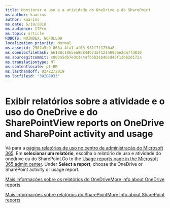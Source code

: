 ```yaml
---
title: Monitorar o uso e a atividade do OneDrive e do SharePoint
ms.author: kaarins
author: kaarins
ms.date: 6/10/2018
ms.audience: ITPro
ms.topic: article
ROBOTS: NOINDEX, NOFOLLOW
localization_priority: Normal
ms.assetid: 2987a5c9-063a-4fa1-af03-951f7f1750a8
ms.openlocfilehash: 66188c1065ea9b844673af1214995be2da7fd810
ms.sourcegitcommit: c003a5db7edc3a44fb5b31b46cd45f12b62d172a
ms.translationtype: MT
ms.contentlocale: pt-BR
ms.lasthandoff: 02/22/2019
ms.locfileid: "30208033"
---
```

# <a name="view-reports-on-onedrive-and-sharepoint-activity-and-usage"></a><span data-ttu-id="86645-102">Exibir relatórios sobre a atividade e o uso do OneDrive e do SharePoint</span><span class="sxs-lookup"><span data-stu-id="86645-102">View reports on OneDrive and SharePoint activity and usage</span></span>

<span data-ttu-id="86645-p101">Vá para a [página relatórios de uso no centro de administração do Microsoft 365](https://admin.microsoft.com/AdminPortal/Home). Em **selecionar um relatório**, escolha o relatório de uso e atividade do onedrive ou do SharePoint.</span><span class="sxs-lookup"><span data-stu-id="86645-p101">Go to the [Usage reports page in the Microsoft 365 admin center](https://admin.microsoft.com/AdminPortal/Home). Under **Select a report**, choose the OneDrive or SharePoint activity or usage report.</span></span> 
  
[<span data-ttu-id="86645-105">Mais informações sobre os relatórios do OneDrive</span><span class="sxs-lookup"><span data-stu-id="86645-105">More info about OneDrive reports</span></span>](https://go.microsoft.com/fwlink/?linkid=875239)
  
[<span data-ttu-id="86645-106">Mais informações sobre relatórios do SharePoint</span><span class="sxs-lookup"><span data-stu-id="86645-106">More info about SharePoint reports</span></span>](https://go.microsoft.com/fwlink/?linkid=875240)
  

